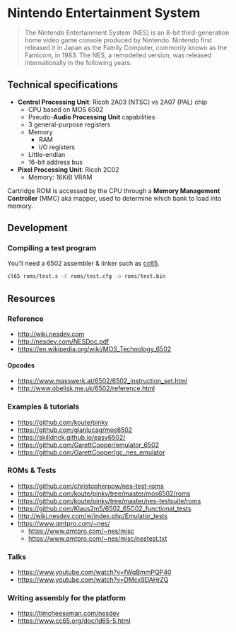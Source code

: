 # Nintendo Entertainment System

> The Nintendo Entertainment System (NES) is an 8-bit third-generation home video game console produced by Nintendo. Nintendo first released it in Japan as the Family Computer, commonly known as the Famicom, in 1983. The NES, a remodelled version, was released internationally in the following years.

## Technical specifications

- **Central Processing Unit**: Ricoh 2A03 (NTSC) vs 2A07 (PAL) chip
    - CPU based on MOS 6502
    - Pseudo-**Audio Processing Unit** capabilities
    - 3 general-purpose registers
    - Memory
        - RAM
        - I/O registers
    - Little-endian
    - 16-bit address bus
- **Pixel Processing Unit**: Ricoh 2C02
    - Memory: 16KiB VRAM

Cartridge ROM is accessed by the CPU through a **Memory Management Controller** (MMC) aka mapper, used to determine which bank to load into memory.

## Development

### Compiling a test program

You'll need a 6502 assembler & linker such as [cc65](https://github.com/cc65/cc65).

```bash
cl65 roms/test.s -C roms/test.cfg -o roms/test.bin
```

## Resources

### Reference

- http://wiki.nesdev.com
- http://nesdev.com/NESDoc.pdf
- https://en.wikipedia.org/wiki/MOS_Technology_6502

#### Opcodes

- https://www.masswerk.at/6502/6502_instruction_set.html
- http://www.obelisk.me.uk/6502/reference.html

### Examples & tutorials

- https://github.com/koute/pinky
- https://github.com/gianlucag/mos6502
- https://skilldrick.github.io/easy6502/
- https://github.com/GarettCooper/emulator_6502
- https://github.com/GarettCooper/gc_nes_emulator

### ROMs & Tests

- https://github.com/christopherpow/nes-test-roms
- https://github.com/koute/pinky/tree/master/mos6502/roms
- https://github.com/koute/pinky/tree/master/nes-testsuite/roms
- https://github.com/Klaus2m5/6502_65C02_functional_tests
- http://wiki.nesdev.com/w/index.php/Emulator_tests
- https://www.qmtpro.com/~nes/
    - https://www.qmtpro.com/~nes/misc
    - https://www.qmtpro.com/~nes/misc/nestest.txt

### Talks

- https://www.youtube.com/watch?v=fWqBmmPQP40
- https://www.youtube.com/watch?v=DMcx9DAHrZQ

### Writing assembly for the platform

- https://timcheeseman.com/nesdev
- https://www.cc65.org/doc/ld65-5.html
